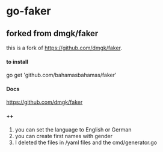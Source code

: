 # go-faker
## forked from dmgk/faker

this is a fork of https://github.com/dmgk/faker. 

#### to install
go get 'github.com/bahamasbahamas/faker'

#### Docs
https://github.com/dmgk/faker

#### ++
1. you can set the language to English or German
1. you can create first names with gender 
1. I deleted the files in /yaml files and the cmd/generator.go 